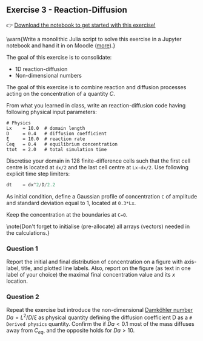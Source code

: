 <!--This file was generated, do not modify it.-->
## Exercise 3 - **Reaction-Diffusion**

👉 [Download the notebook to get started with this exercise!](https://github.com/eth-vaw-glaciology/course-101-0250-00/blob/main/exercise-notebooks/notebooks/lecture2_ex3.ipynb)

\warn{Write a monolithic Julia script to solve this exercise in a Jupyter notebook and hand it in on Moodle ([more](/homework)).}

The goal of this exercise is to consolidate:
- 1D reaction-diffusion
- Non-dimensional numbers

The goal of this exercise is to combine reaction and diffusion processes acting on the concentration of a quantity $C$.

From what you learned in class, write an reaction-diffusion code having following physical input parameters:

```
# Physics
Lx    = 10.0  # domain length
D     = 0.4   # diffusion coefficient
ξ     = 10.0  # reaction rate
Ceq   = 0.4   # equilibrium concentration
ttot  = 2.0   # total simulation time
```

Discretise your domain in 128 finite-difference cells such that the first cell centre is located at `dx/2` and the last cell centre at `Lx-dx/2`. Use following explicit time step limiters:

```julia
dt    = dx^2/D/2.2
```

As initial condition, define a Gaussian profile of concentration `C` of amplitude and standard deviation equal to 1, located at `0.3*Lx`.

Keep the concentration at the boundaries at `C=0`.

\note{Don't forget to initialise (pre-allocate) all arrays (vectors) needed in the calculations.}

### Question 1

Report the initial and final distribution of concentration on a figure with axis-label, title, and plotted line labels. Also, report on the figure (as text in one label of your choice) the maximal final concentration value and its $x$ location.

### Question 2

Repeat the exercise but introduce the non-dimensional [Damköhler number](https://en.wikipedia.org/wiki/Damköhler_numbers) $Da = L^2/D/ξ$ as physical quantity defining the diffusion coefficient D as a `# Derived physics` quantity. Confirm the if $Da < 0.1$ most of the mass diffuses away from $C_{eq}$, and the opposite holds for $Da > 10$.


